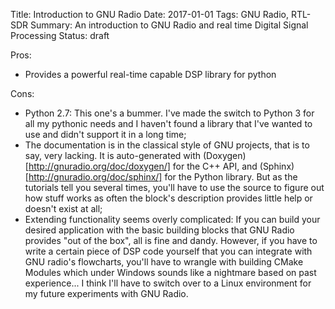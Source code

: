 Title: Introduction to GNU Radio
Date: 2017-01-01
Tags: GNU Radio, RTL-SDR
Summary: An introduction to GNU Radio and real time Digital Signal Processing
Status: draft

Pros:

* Provides a powerful real-time capable DSP library for python

Cons:

* Python 2.7: This one's a bummer. I've made the switch to Python 3 for all my pythonic needs and I haven't found a library that I've wanted to use and didn't support it in a long time;
* The documentation is in the classical style of GNU projects, that is to say, very lacking. It is auto-generated with (Doxygen)[http://gnuradio.org/doc/doxygen/] for the C++ API, and (Sphinx)[http://gnuradio.org/doc/sphinx/] for the Python library. But as the tutorials tell you several times, you'll have to use the source to figure out how stuff works as often the block's description provides little help or doesn't exist at all;
* Extending functionality seems overly complicated: If you can build your desired application with the basic building blocks that GNU Radio provides "out of the box", all is fine and dandy. However, if you have to write a certain piece of DSP code yourself that you can integrate with GNU radio's flowcharts, you'll have to wrangle with building CMake Modules which under Windows sounds like a nightmare based on past experience... I think I'll have to switch over to a Linux environment for my future experiments with GNU Radio.
